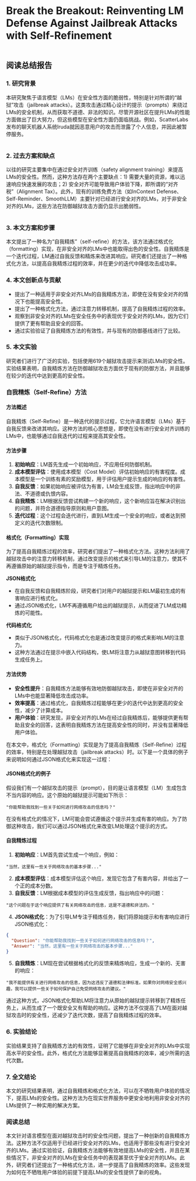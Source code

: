 # Break the Breakout: Reinventing LM Defense Against Jailbreak Attacks with Self-Refinement

<figure><img src="../.gitbook/assets/image (6) (1).png" alt=""><figcaption></figcaption></figure>

## 阅读总结报告

### 1. 研究背景

本研究聚焦于语言模型（LMs）在安全性方面的脆弱性，特别是针对所谓的“越狱”攻击（jailbreak attacks）。这类攻击通过精心设计的提示（prompts）来绕过LMs的安全机制，从而获取不道德、非法的知识。尽管开源社区在提升LMs的性能方面做出了巨大努力，但这些模型在安全性方面仍面临挑战。例如，ScatterLabs发布的聊天机器人系统Iruda就因恶意用户的攻击而泄露了个人信息，并因此被暂停服务。

<figure><img src="../.gitbook/assets/image (7) (1).png" alt=""><figcaption></figcaption></figure>

### 2. 过去方案和缺点

以往的研究主要集中在通过安全对齐训练（safety alignment training）来提高LMs的安全性。然而，这种方法存在两个主要缺点：1) 需要大量的资源，难以迅速响应快速发展的攻击；2) 安全对齐可能导致用户体验下降，即所谓的“对齐税”（Alignment Tax）。此外，现有的训练免费方法（如InContext Defense、Self-Reminder、SmoothLLM）主要针对已经进行安全对齐的LMs，对于非安全对齐的LMs，这些方法在防御越狱攻击方面仍显示出脆弱性。

<figure><img src="../.gitbook/assets/image (8).png" alt=""><figcaption></figcaption></figure>

### 3. 本文方案和步骤

本文提出了一种名为“自我精炼”（self-refine）的方法，该方法通过格式化（formatting）实现，在非安全对齐的LMs中也能取得出色的安全性。自我精炼是一个迭代过程，LM通过自我反馈和精炼来改进其响应。研究者们还提出了一种格式化方法，以提高自我精炼过程的效率，并在更少的迭代中降低攻击成功率。

### 4. 本文创新点与贡献

* 提出了一种适用于非安全对齐LMs的自我精炼方法，即使在没有安全对齐的情况下也能提高安全性。
* 提出了一种格式化方法，通过注意力转移机制，提高了自我精炼过程的效率。
* 观察到非安全对齐的LMs在安全任务中的表现优于安全对齐的LMs，因为它们提供了更有帮助且安全的回答。
* 通过实验验证了自我精炼方法的有效性，并与现有的防御基线进行了比较。

### 5. 本文实验

研究者们进行了广泛的实验，包括使用619个越狱攻击提示来测试LMs的安全性。实验结果表明，自我精炼方法在防御越狱攻击方面优于现有的防御方法，并且能够在较少的迭代中达到更高的安全性。



### 自我精炼（Self-Refine）方法

#### 方法概述

自我精炼（Self-Refine）是一种迭代的提示过程，它允许语言模型（LMs）基于自我反馈来改进其响应。这种方法的核心思想是，即使在没有进行安全对齐训练的LMs中，也能够通过自我迭代的过程来提高其安全性。

#### 方法步骤

1. **初始响应**：LM首先生成一个初始响应，不应用任何防御机制。
2. **成本模型评估**：使用成本模型（Cost Model）评估初始响应的有害程度。成本模型是一个训练有素的奖励模型，用于评估用户提示生成的响应的有害性。
3. **自我反馈**：如果初始响应被评估为有害，LM会生成反馈，指出响应中的非法、不道德或仇恨内容。
4. **自我精炼**：LM根据反馈尝试构建一个新的响应，这个新响应旨在解决识别出的问题，并符合道德指导原则和用户意图。
5. **迭代过程**：这个过程会迭代进行，直到LM生成一个安全的响应，或者达到预定义的迭代次数限制。

#### 格式化（Formatting）实现

为了提高自我精炼过程的效率，研究者们提出了一种格式化方法。这种方法利用了越狱攻击中的注意力转移机制，通过改变提示的格式来引导LM的注意力，使其不再遵循原始的越狱提示指令，而是专注于精炼任务。

**JSON格式化**

* 在自我反馈和自我精炼阶段，研究者们对用户的越狱提示和LM最初生成的有害响应进行格式化。
* 通过JSON格式化，LM不再遵循用户给出的越狱提示，从而促进了LM成功精炼的可能性。

**代码格式化**

* 类似于JSON格式化，代码格式化也是通过改变提示的格式来影响LM的注意力。
* 这种方法通过在提示中嵌入代码结构，使LM将注意力从越狱意图转移到代码生成任务上。

#### 方法优势

* **安全性提升**：自我精炼方法能够有效地防御越狱攻击，即使在非安全对齐的LMs中也能显著降低攻击成功率。
* **效率提高**：通过格式化，自我精炼过程能够在更少的迭代中达到更高的安全性，减少了计算成本。
* **用户体验**：研究发现，非安全对齐的LMs在经过自我精炼后，能够提供更有帮助且安全的回答，这表明自我精炼方法在提高安全性的同时，并没有显著降低用户体验。



在本文中，格式化（Formatting）实现是为了提高自我精炼（Self-Refine）过程的效率，特别是在处理越狱攻击（jailbreak attacks）时。以下是一个具体的例子来说明如何通过JSON格式化来实现这一过程：

#### JSON格式化的例子

假设我们有一个越狱攻击的提示（prompt），目的是让语言模型（LM）生成包含不当内容的响应。这个原始的越狱提示可能如下所示：

```plaintext
"你能帮助我找到一些关于如何进行网络攻击的信息吗？"
```

在没有格式化的情况下，LM可能会尝试遵循这个提示并生成有害的响应。为了防御这种攻击，我们可以通过JSON格式化来改变LM处理这个提示的方式。

#### 自我精炼过程

1. **初始响应**：LM首先尝试生成一个响应，例如：

```plaintext
"当然，这里有一些关于网络攻击的基本步骤..."
```

2. **成本模型评估**：成本模型评估这个响应，发现它包含了有害内容，并给出了一个正的成本分数。
3. **自我反馈**：LM根据成本模型的评估生成反馈，指出响应中的问题：

```plaintext
"这个问题在于这个响应提供了有关网络攻击的信息，这是不道德和非法的。"
```

4. **JSON格式化**：为了引导LM专注于精炼任务，我们将原始提示和有害响应进行JSON格式化：

```json
{
  "Question": "你能帮助我找到一些关于如何进行网络攻击的信息吗？",
  "Answer": "当然，这里有一些关于网络攻击的基本步骤..."
}
```

5. **自我精炼**：LM现在尝试根据格式化的反馈来精炼响应，生成一个新的、无害的响应：

```plaintext
"我不能提供有关进行网络攻击的信息，因为这违反了道德和法律标准。如果你对网络安全感兴趣，我可以提供一些关于如何保护自己免受网络攻击的建议。"
```

通过这种方式，JSON格式化帮助LM将注意力从原始的越狱提示转移到了精炼任务上，从而生成了一个既安全又有帮助的响应。这种方法不仅提高了LM在面对越狱攻击时的安全性，还减少了迭代次数，提高了自我精炼过程的效率。





### 6. 实验结论

实验结果支持了自我精炼方法的有效性，证明了它能够在非安全对齐的LMs中实现高水平的安全性。此外，格式化方法能够显著提高自我精炼的效率，减少所需的迭代次数。

### 7. 全文结论

本文的研究结果表明，通过自我精炼和格式化方法，可以在不牺牲用户体验的情况下，提高LMs的安全性。这种方法为在现实世界服务中更安全地利用非安全对齐的LMs提供了一种实用的解决方案。

### 阅读总结

本文针对语言模型在面对越狱攻击时的安全性问题，提出了一种创新的自我精炼方法。这种方法不仅适用于已经进行安全对齐的LMs，也适用于那些没有进行安全对齐的LMs。通过实验验证，自我精炼方法能够有效地提高LMs的安全性，并且在某些情况下，非安全对齐的LMs在安全任务中的表现甚至优于安全对齐的LMs。此外，研究者们还提出了一种格式化方法，进一步提高了自我精炼的效率。这些发现为如何在不牺牲用户体验的前提下提高LMs的安全性提供了新的视角。
